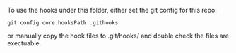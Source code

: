 To use the hooks under this folder, either set the git config for this repo:
```
git config core.hooksPath .githooks
```

or
manually copy the hook files to .git/hooks/ and double check the files are exectuable.

